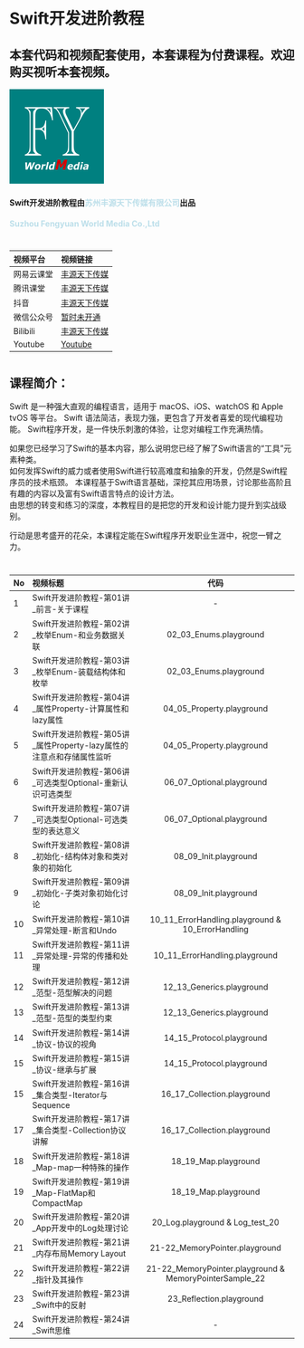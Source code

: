 # Swift开发进阶教程
## 本套代码和视频配套使用，本套课程为付费课程。欢迎购买视听本套视频。
![image info](./logo.png)

#### Swift开发进阶教程由<strong style="color: lightblue; opacity: 0.80;">苏州丰源天下传媒有限公司</strong>出品
#### <strong style="color: lightblue; opacity: 0.80;">Suzhou Fengyuan World Media Co.,Ltd</strong>

#
| 视频平台 | 视频链接 | 
|:-----------|:------------|
| 网易云课堂    |     [丰源天下传媒](https://study.163.com/provider/480000002275483/course.htm" "丰源天下传媒") |
| 腾讯课堂    |     [丰源天下传媒](https://fengyuantianxia.ke.qq.com/#tab=1&category=-1 "丰源天下传媒") |
| 抖音    |     [丰源天下传媒](https://student-api.iyincaishijiao.com/t/dWNtL5k/ "丰源天下传媒") |
| 微信公众号    |     [暂时未开通](暂时未开通 "暂时未开通") |
| Bilibili    |     [丰源天下传媒](https://space.bilibili.com/1311776362) |
| Youtube    |     [Youtube](https://www.youtube.com/channel/UCPPBnRw60xZ6VB1B-4B-rjQ/featured) |



#
## 课程简介：				
Swift 是一种强大直观的编程语言，适用于 macOS、iOS、watchOS 和 Apple tvOS 等平台。
Swift 语法简洁，表现力强，更包含了开发者喜爱的现代编程功能。 
Swift程序开发，是一件快乐刺激的体验，让您对编程工作充满热情。

如果您已经学习了Swift的基本内容，那么说明您已经了解了Swift语言的“工具”元素种类。		
如何发挥Swift的威力或者使用Swift进行较高难度和抽象的开发，仍然是Swift程序员的技术瓶颈。	
本课程基于Swift语言基础，深挖其应用场景，讨论那些高阶且有趣的内容以及富有Swift语言特点的设计方法。		
由思想的转变和练习的深度，本教程目的是把您的开发和设计能力提升到实战级别。

行动是思考盛开的花朵，本课程定能在Swift程序开发职业生涯中，祝您一臂之力。


# 
| No | 视频标题 | 代码 |
|:-----------|:------------|:------------:|
| 1    |     Swift开发进阶教程-第01讲_前言-关于课程 |   -    |
| 2    |     Swift开发进阶教程-第02讲_枚举Enum-和业务数据关联 |   02_03_Enums.playground    |
| 3    |     Swift开发进阶教程-第03讲_枚举Enum-装载结构体和枚举 |   02_03_Enums.playground    |
| 4    |     Swift开发进阶教程-第04讲_属性Property-计算属性和lazy属性 |  04_05_Property.playground    |
| 5    |     Swift开发进阶教程-第05讲_属性Property-lazy属性的注意点和存储属性监听 |   04_05_Property.playground    |
| 6    |     Swift开发进阶教程-第06讲_可选类型Optional-重新认识可选类型 |   06_07_Optional.playground    |
| 7    |     Swift开发进阶教程-第07讲_可选类型Optional-可选类型的表达意义 |   06_07_Optional.playground    |
| 8    |     Swift开发进阶教程-第08讲_初始化-结构体对象和类对象的初始化 |   08_09_Init.playground    |
| 9    |     Swift开发进阶教程-第09讲_初始化-子类对象初始化讨论 |   08_09_Init.playground   |
| 10    |     Swift开发进阶教程-第10讲_异常处理-断言和Undo |   10_11_ErrorHandling.playground  & 10_ErrorHandling     |
| 11    |     Swift开发进阶教程-第11讲_异常处理-异常的传播和处理 |   10_11_ErrorHandling.playground    |
| 12    |     Swift开发进阶教程-第12讲_范型-范型解决的问题 |   12_13_Generics.playground    |
| 13    |     Swift开发进阶教程-第13讲_范型-范型的类型约束 |   12_13_Generics.playground    |
| 14    |     Swift开发进阶教程-第14讲_协议-协议的视角 |   14_15_Protocol.playground    |
| 15    |     Swift开发进阶教程-第15讲_协议-继承与扩展 |   14_15_Protocol.playground   |
| 15    |     Swift开发进阶教程-第16讲_集合类型-Iterator与Sequence |   16_17_Collection.playground    |
| 17    |     Swift开发进阶教程-第17讲_集合类型-Collection协议讲解 |  16_17_Collection.playground   |
| 18    |     Swift开发进阶教程-第18讲_Map-map一种特殊的操作 |   18_19_Map.playground    |
| 19    |     Swift开发进阶教程-第19讲_Map-FlatMap和CompactMap |   18_19_Map.playground    |
| 20    |     Swift开发进阶教程-第20讲_App开发中的Log处理讨论 |   20_Log.playground & Log_test_20    |
| 21    |     Swift开发进阶教程-第21讲_内存布局Memory Layout |   21-22_MemoryPointer.playground    |
| 22    |     Swift开发进阶教程-第22讲_指针及其操作 |   21-22_MemoryPointer.playground & MemoryPointerSample_22    |
| 23    |     Swift开发进阶教程-第23讲_Swift中的反射 |   23_Reflection.playground    |
| 24    |     Swift开发进阶教程-第24讲_Swift思维 |   -    | 